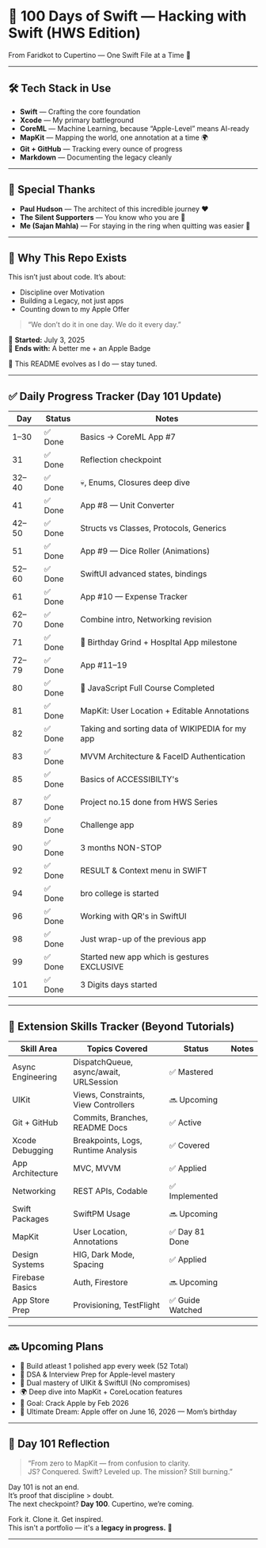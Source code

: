 # 🚀 100 Days of Swift — Hacking with Swift (HWS Edition)  
From Faridkot to Cupertino — One Swift File at a Time 🍏  

---

## 🛠 Tech Stack in Use  
- **Swift** — Crafting the core foundation  
- **Xcode** — My primary battleground  
- **CoreML** — Machine Learning, because “Apple-Level” means AI-ready  
- **MapKit** — Mapping the world, one annotation at a time 🌍  
- **Git + GitHub** — Tracking every ounce of progress  
- **Markdown** — Documenting the legacy cleanly  

---

## 🙏 Special Thanks  
- **Paul Hudson** — The architect of this incredible journey ❤️  
- **The Silent Supporters** — You know who you are 🫶  
- **Me (Sajan Mahla)** — For staying in the ring when quitting was easier 💪  

---

## 📌 Why This Repo Exists  
This isn’t just about code. It’s about:  
- Discipline over Motivation  
- Building a Legacy, not just apps  
- Counting down to my Apple Offer  

> “We don’t do it in one day. We do it every day.”  

📆 **Started:** July 3, 2025  
🎯 **Ends with:** A better me + an Apple Badge  

📍 This README evolves as I do — stay tuned.  

---

## ✅ Daily Progress Tracker (Day 101 Update)  

| Day   | Status  | Notes  |
|-------|---------|--------|
| 1–30  | ✅ Done | Basics → CoreML App #7 |
| 31    | ✅ Done | Reflection checkpoint |
| 32–40 | ✅ Done | 💀, Enums, Closures deep dive |
| 41    | ✅ Done | App #8 — Unit Converter |
| 42–50 | ✅ Done | Structs vs Classes, Protocols, Generics |
| 51    | ✅ Done | App #9 — Dice Roller (Animations) |
| 52–60 | ✅ Done | SwiftUI advanced states, bindings |
| 61    | ✅ Done | App #10 — Expense Tracker |
| 62–70 | ✅ Done | Combine intro, Networking revision |
| 71    | ✅ Done | 🎂 Birthday Grind + HospItal App milestone |
| 72–79 | ✅ Done | App #11–19 |
| 80    | ✅ Done | 🎉 JavaScript Full Course Completed |
| 81    | ✅ Done | MapKit: User Location + Editable Annotations |
| 82    | ✅ Done | Taking and sorting data of WIKIPEDIA for my app |
| 83    | ✅ Done | MVVM Architecture & FaceID Authentication  |
| 85    | ✅ Done | Basics of ACCESSIBILTY's |
| 87    | ✅ Done | Project no.15 done from HWS Series |
| 89    | ✅ Done | Challenge app |
| 90    | ✅ Done | 3 months NON-STOP |
| 92    | ✅ Done | RESULT & Context menu in SWIFT |
| 94    | ✅ Done | bro college is started |
| 96    | ✅ Done | Working with QR's in SwiftUI |
| 98    | ✅ Done | Just wrap-up of the previous app |
| 99    | ✅ Done | Started new app which is gestures EXCLUSIVE |
| 101    | ✅ Done | 3 Digits days started |

---

## 🧠 Extension Skills Tracker (Beyond Tutorials)  

| Skill Area         | Topics Covered                                    | Status       | Notes                |
|--------------------|---------------------------------------------------|--------------|---------------------|
| Async Engineering  | DispatchQueue, async/await, URLSession            | ✅ Mastered   |
| UIKit              | Views, Constraints, View Controllers              | 🔜 Upcoming   |
| Git + GitHub       | Commits, Branches, README Docs                    | ✅ Active     |
| Xcode Debugging    | Breakpoints, Logs, Runtime Analysis               | ✅ Covered    |
| App Architecture   | MVC, MVVM                                         | ✅ Applied    |
| Networking         | REST APIs, Codable                               | ✅ Implemented |
| Swift Packages     | SwiftPM Usage                                     | 🔜 Upcoming   |
| MapKit             | User Location, Annotations                        | ✅ Day 81 Done|
| Design Systems     | HIG, Dark Mode, Spacing                           | ✅ Applied    |
| Firebase Basics    | Auth, Firestore                                   | 🔜 Upcoming   |
| App Store Prep     | Provisioning, TestFlight                         | ✅ Guide Watched |

---

## 🔜 Upcoming Plans  
- 🚀 Build atleast 1 polished app every week (52 Total)  
- 🧠 DSA & Interview Prep for Apple-level mastery  
- 🔁 Dual mastery of UIKit & SwiftUI (No compromises)  
- 🌍 Deep dive into MapKit + CoreLocation features  
- 🎯 Goal: Crack Apple by Feb 2026  
- 🎁 Ultimate Dream: Apple offer on June 16, 2026 — Mom’s birthday  

---

## 🌟 Day 101 Reflection  
> “From zero to MapKit — from confusion to clarity.  
JS? Conquered. Swift? Leveled up. The mission? Still burning.”  

Day 101 is not an end.  
It’s proof that discipline > doubt.  
The next checkpoint? **Day 100**. Cupertino, we’re coming.  

Fork it. Clone it. Get inspired.  
This isn't a portfolio — it's a **legacy in progress.** 🍏  

---
